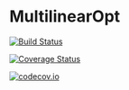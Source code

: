# MultilinearOpt

[![Build Status](https://travis-ci.org/joehuchette/MultilinearOpt.jl.svg?branch=master)](https://travis-ci.org/joehuchette/MultilinearOpt.jl)

[![Coverage Status](https://coveralls.io/repos/joehuchette/MultilinearOpt.jl/badge.svg?branch=master&service=github)](https://coveralls.io/github/joehuchette/MultilinearOpt.jl?branch=master)

[![codecov.io](http://codecov.io/github/joehuchette/MultilinearOpt.jl/coverage.svg?branch=master)](http://codecov.io/github/joehuchette/MultilinearOpt.jl?branch=master)
